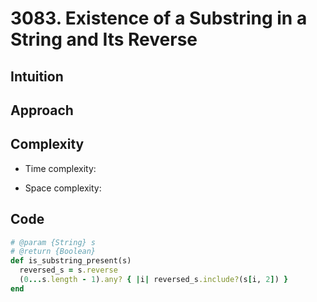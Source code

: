 # 3083. Existence of a Substring in a String and Its Reverse

## Intuition

## Approach
<!-- Describe your approach to solving the problem. -->

## Complexity

- Time complexity:
<!-- Add your time complexity here, e.g. $$O(n)$$ -->

- Space complexity:
<!-- Add your space complexity here, e.g. $$O(n)$$ -->

## Code

```ruby
# @param {String} s
# @return {Boolean}
def is_substring_present(s)
  reversed_s = s.reverse
  (0...s.length - 1).any? { |i| reversed_s.include?(s[i, 2]) }
end
```
